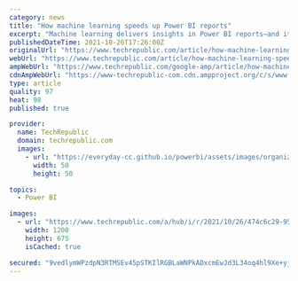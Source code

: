 ```yaml
---
category: news
title: "How machine learning speeds up Power BI reports"
excerpt: "Machine learning delivers insights in Power BI reports—and it enables you to get a large amount of data into your reports to generate those insights more quickly."
publishedDateTime: 2021-10-26T17:26:00Z
originalUrl: "https://www.techrepublic.com/article/how-machine-learning-speeds-up-power-bi-reports/"
webUrl: "https://www.techrepublic.com/article/how-machine-learning-speeds-up-power-bi-reports/"
ampWebUrl: "https://www.techrepublic.com/google-amp/article/how-machine-learning-speeds-up-power-bi-reports/"
cdnAmpWebUrl: "https://www-techrepublic-com.cdn.ampproject.org/c/s/www.techrepublic.com/google-amp/article/how-machine-learning-speeds-up-power-bi-reports/"
type: article
quality: 97
heat: 98
published: true

provider:
  name: TechRepublic
  domain: techrepublic.com
  images:
    - url: "https://everyday-cc.github.io/powerbi/assets/images/organizations/techrepublic.com-50x50.jpg"
      width: 50
      height: 50

topics:
  - Power BI

images:
  - url: "https://www.techrepublic.com/a/hub/i/r/2021/10/26/474c6c29-95d0-40b3-858b-07d93a25467f/resize/1200x/d5131a4c50e74c49613e984987cbbda4/shutterstock-1062915260.jpg"
    width: 1200
    height: 675
    isCached: true

secured: "9vedlymWPzdpN3RTMSEv45pSTKIlRGBLaWNPkADxcmEwJd3L34oq4hl9Xe+yjVVqtdMnylZZ9ZzAcTBceENQTFfD9Tskrb/VSg1XeLAQY+PmQK9KLEV7mxPowzNaQxhN2UEMdUuKOL/6oq6cyQaxmkGMJuW6twEUzmx7iTO0tNfckzIYGMjDi4Z/E9MUw7nj1FrT7vduD/ntqTWAWu+VHfFdQykX3wlcFRYHsDjgnyMXlzInNOYL5RBiaF4kVDomLu0b4mlTNx4HblrhTrIMcQ/RsIj/zdEPzZSpLz0VORZSAJ/LzC4ckWIb+IhRt/FItljQp0wtiHklYS8AaroNP1c5IhURAhtMJ4UlYpU+1+8=;2slbgw3tf2MEbEhW9NRnvg=="
---
```


